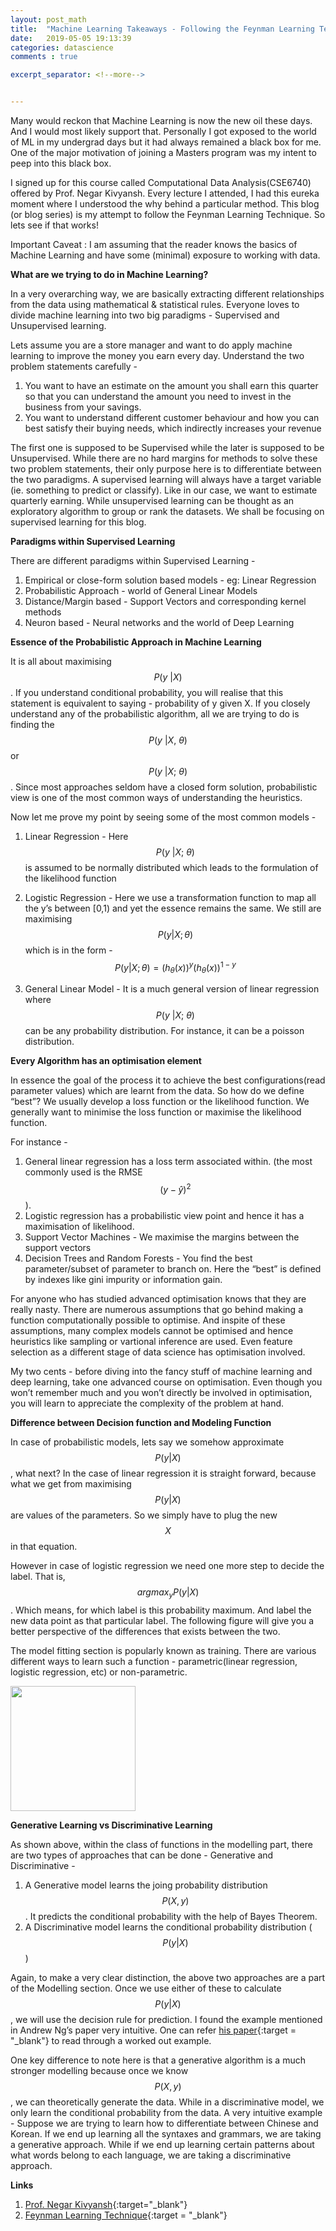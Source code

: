 ```yaml
---
layout: post_math
title:  "Machine Learning Takeaways - Following the Feynman Learning Technique"
date:   2019-05-05 19:13:39
categories: datascience
comments : true

excerpt_separator: <!--more-->


---
```


Many would reckon that Machine Learning is now the new oil these days. And I would most likely support that. Personally I got exposed to the world of ML in my undergrad days but it had always remained a black box for me. One of the major motivation of joining a Masters program was my intent to peep into this black box.

I signed up for this course called Computational Data Analysis(CSE6740) offered by Prof. Negar Kivyansh. Every lecture I attended, I had this eureka moment where I understood the why behind a particular method. This blog (or blog series) is my attempt to follow the Feynman Learning Technique. So lets see if that works!

<!--more-->


Important Caveat : I am assuming that the reader knows the basics of Machine Learning and have some (minimal) exposure to working with data.


__What are we trying to do in Machine Learning?__

In a very overarching way, we are basically extracting different relationships from the data using mathematical & statistical rules. Everyone loves to divide machine learning into two big paradigms - Supervised and Unsupervised learning.

Lets assume you are a store manager and want to do apply machine learning to improve the money you earn every day. Understand the two problem statements carefully -

1. You want to have an estimate on the amount you shall earn this quarter so that you can understand the amount you need to invest in the business from your savings.
2. You want to understand different customer behaviour and how you can best satisfy their buying needs, which indirectly increases your revenue

The first one is supposed to be Supervised while the later is supposed to be Unsupervised. While there are no hard margins for methods to solve these two problem statements, their only purpose here is to differentiate between the two paradigms. A supervised learning will always have a target variable (ie. something to predict or classify). Like in our case, we want to estimate quarterly earning. While unsupervised learning can be thought as an exploratory algorithm to group or rank the datasets. We shall be focusing on supervised learning for this blog.

__Paradigms within Supervised Learning__

There are different paradigms within Supervised Learning -

1. Empirical or close-form solution based models - eg: Linear Regression
2. Probabilistic Approach - world of General Linear Models
3. Distance/Margin based - Support Vectors and corresponding kernel methods
4. Neuron based - Neural networks and the world of Deep Learning


__Essence of the Probabilistic Approach in Machine Learning__

It is all about maximising $$P(y ~\vert X)$$. If you understand conditional probability, you will realise that this statement is equivalent to saying - probability of y given X. If you closely understand any of the probabilistic algorithm, all we are trying to do is finding the $$ P(y ~\vert X, ~\theta)$$ or $$ P(y ~\vert X; ~\theta)$$. Since most approaches seldom have a closed form solution, probabilistic view is one of the most common ways of understanding the heuristics.

Now let me prove my point by seeing some of the most common models -

1. Linear Regression - Here $$P(y ~\vert X ; ~\theta)$$ is assumed to be normally distributed which leads to the formulation of the likelihood function
2. Logistic Regression - Here we use a transformation function to map all the y’s between [0,1) and yet the essence remains the same. We still are maximising $$P(y \vert X ; \theta)$$ which is in the form - $$P(y \vert X ; \theta) = (h_\theta(x))^y(h_\theta(x))^{1-y}$$            

3. General Linear Model - It is a much general version of linear regression where $$P(y ~\vert X ; ~\theta)$$ can be any probability distribution. For instance, it can be a poisson distribution.

__Every Algorithm has an optimisation element__

In essence the goal of the process it to achieve the best configurations(read parameter values) which are learnt from the data. So how do we define “best”? We usually develop a loss function or the likelihood function. We generally want to minimise the loss function or maximise the likelihood function.

For instance -

1. General linear regression has a loss term associated within. (the most commonly used is the RMSE $$(y - \hat{y})^2$$).
2. Logistic regression has a probabilistic view point and hence it has a maximisation of likelihood.
3. Support Vector Machines - We maximise the margins between the support vectors
4. Decision Trees and Random Forests - You find the best parameter/subset of parameter to branch on. Here the “best” is defined by indexes like gini impurity or information gain.

For anyone who has studied advanced optimisation knows that they are really nasty. There are numerous assumptions that go behind making a function computationally possible to optimise. And inspite of these assumptions, many complex models cannot be optimised and hence heuristics like sampling or vartional inference are used. Even feature selection as a different stage of data science has optimisation involved.

My two cents - before diving into the fancy stuff of machine learning and deep learning, take one advanced course on optimisation. Even though you won’t remember much and you won’t directly be involved in optimisation, you will learn to appreciate the complexity of the problem at hand.


__Difference between Decision function and Modeling Function__

In case of probabilistic models, lets say we somehow approximate $$P(y \vert X)$$, what next?  In the case of linear regression it is straight forward, because what we get from maximising $$P(y \vert X)$$ are values of the parameters. So we simply have to plug the new $$X$$ in that equation.

However in case of logistic regression we need one more step to decide the label. That is, $$argmax_{y} P(y \vert X)$$. Which means, for which label is this probability maximum. And label the new data point as that particular label. The following figure will give you a better perspective of the differences that exists between the two.

The model fitting section is popularly known as training. There are various different ways to learn such a function - parametric(linear regression, logistic regression, etc) or non-parametric.

<image height = "200em" src="/assets/images/ml2.png"> </image>


__Generative Learning vs Discriminative Learning__

As shown above, within the class of functions in the modelling part, there are two types of approaches that can be done - Generative and Discriminative  -

1. A Generative model learns the joing probability distribution $$P(X,y)$$. It predicts the conditional probability with the help of Bayes Theorem.
2. A Discriminative model learns the conditional probability distribution ($$P(y \vert X)$$)

Again, to make a very clear distinction, the above two approaches are a part of the Modelling section. Once we use either of these to calculate $$P(y \vert X)$$, we will use the decision rule for prediction. I found the example mentioned in Andrew Ng’s paper very intuitive. One can refer [his paper](https://ai.stanford.edu/~ang/papers/nips01-discriminativegenerative.pdf){:target = "_blank"} to read through a worked out example.

One key difference to note here is that a generative algorithm is a much stronger modelling because once we know $$P(X,y)$$, we can theoretically generate the data. While in a discriminative model, we only learn the conditional probability from the data. A very intuitive example -  Suppose we are trying to learn how to differentiate between Chinese and Korean. If we end up learning all the syntaxes and grammars, we are taking a generative approach. While if we end up learning certain patterns about what words belong to each language, we are taking a discriminative approach.








__Links__

1. [Prof. Negar Kivyansh](https://sites.google.com/site/negarkiyavash/){:target="_blank"}
2. [Feynman Learning Technique](https://fs.blog/2012/04/feynman-technique/){:target = "_blank"}
